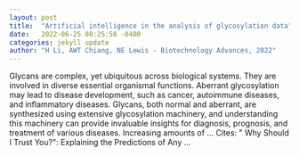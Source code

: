 ```yaml
---
layout: post
title:  "Artificial intelligence in the analysis of glycosylation data"
date:   2022-06-25 08:25:58 -0400
categories: jekyll update
author: "H Li, AWT Chiang, NE Lewis - Biotechnology Advances, 2022"
---
```

Glycans are complex, yet ubiquitous across biological systems. They are involved in diverse essential organismal functions. Aberrant glycosylation may lead to disease development, such as cancer, autoimmune diseases, and inflammatory diseases. Glycans, both normal and aberrant, are synthesized using extensive glycosylation machinery, and understanding this machinery can provide invaluable insights for diagnosis, prognosis, and treatment of various diseases. Increasing amounts of …
Cites: ‪" Why Should I Trust You?": Explaining the Predictions of Any …‬  